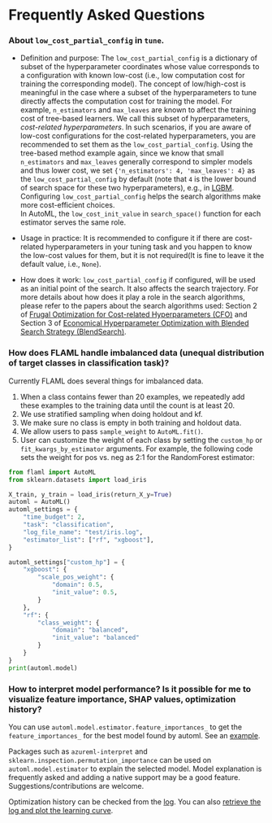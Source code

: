 # Frequently Asked Questions

### About `low_cost_partial_config` in `tune`.

- Definition and purpose: The `low_cost_partial_config` is a dictionary of subset of the hyperparameter coordinates whose value corresponds to a configuration with known low-cost (i.e., low computation cost for training the corresponding model).  The concept of low/high-cost is meaningful in the case where a subset of the hyperparameters to tune directly affects the computation cost for training the model. For example, `n_estimators` and `max_leaves` are known to affect the training cost of tree-based learners. We call this subset of hyperparameters, *cost-related hyperparameters*. In such scenarios, if you are aware of low-cost configurations for the cost-related hyperparameters, you are recommended to set them as the `low_cost_partial_config`. Using the tree-based method example again, since we know that small `n_estimators` and  `max_leaves` generally correspond to simpler models and thus lower cost, we set `{'n_estimators': 4, 'max_leaves': 4}` as the `low_cost_partial_config` by default (note that `4` is the lower bound of search space for these two hyperparameters), e.g., in [LGBM](https://github.com/microsoft/FLAML/blob/main/flaml/model.py#L215).  Configuring `low_cost_partial_config` helps the search algorithms make more cost-efficient choices.  
In AutoML, the `low_cost_init_value` in `search_space()` function for each estimator serves the same role.

- Usage in practice: It is recommended to configure it if there are cost-related hyperparameters in your tuning task and you happen to know the low-cost values for them, but it is not required(It is fine to leave it the default value, i.e., `None`).

- How does it work: `low_cost_partial_config` if configured, will be used as an initial point of the search. It also affects the search trajectory. For more details about how does it play a role in the search algorithms, please refer to the papers about the search algorithms used: Section 2 of [Frugal Optimization for Cost-related Hyperparameters (CFO)](https://arxiv.org/pdf/2005.01571.pdf) and Section 3 of [Economical Hyperparameter Optimization with Blended Search Strategy (BlendSearch)](https://openreview.net/pdf?id=VbLH04pRA3).


### How does FLAML handle imbalanced data (unequal distribution of target classes in classification task)?

Currently FLAML does several things for imbalanced data.

1. When a class contains fewer than 20 examples, we repeatedly add these examples to the training data until the count is at least 20.
2. We use stratified sampling when doing holdout and kf.
3. We make sure no class is empty in both training and holdout data.
4. We allow users to pass `sample_weight` to `AutoML.fit()`.
5. User can customize the weight of each class by setting the `custom_hp` or `fit_kwargs_by_estimator` arguments. For example, the following code sets the weight for pos vs. neg as 2:1 for the RandomForest estimator:

```python
from flaml import AutoML
from sklearn.datasets import load_iris

X_train, y_train = load_iris(return_X_y=True)
automl = AutoML()
automl_settings = {
    "time_budget": 2,
    "task": "classification",
    "log_file_name": "test/iris.log",
    "estimator_list": ["rf", "xgboost"],
}

automl_settings["custom_hp"] = {
    "xgboost": {
        "scale_pos_weight": {
            "domain": 0.5,
            "init_value": 0.5,
        }
    },
    "rf": {
        "class_weight": {
            "domain": "balanced",
            "init_value": "balanced"
        }
    }
}
print(automl.model)
```


### How to interpret model performance? Is it possible for me to visualize feature importance, SHAP values, optimization history?

You can use ```automl.model.estimator.feature_importances_``` to get the `feature_importances_` for the best model found by automl. See an [example](Examples/AutoML-for-XGBoost#plot-feature-importance).

Packages such as `azureml-interpret` and `sklearn.inspection.permutation_importance` can be used on `automl.model.estimator` to explain the selected model.
Model explanation is frequently asked and adding a native support may be a good feature. Suggestions/contributions are welcome.

Optimization history can be checked from the [log](Use-Cases/Task-Oriented-AutoML#log-the-trials). You can also [retrieve the log and plot the learning curve](Use-Cases/Task-Oriented-AutoML#plot-learning-curve).
